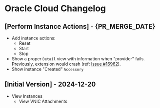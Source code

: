 # Oracle Cloud Changelog

## [Perform Instance Actions] - {PR_MERGE_DATE}

- Add instance actions:
    - Reset
    - Start
    - Stop
- Show a proper `Detail` view with information when "provider" fails. Previously, extension would crash (ref: [Issue #16962](https://github.com/raycast/extensions/issues/16962)).
- Show instance "Created" `Accessory`

## [Initial Version] - 2024-12-20

- View Instances
    - View VNIC Attachments